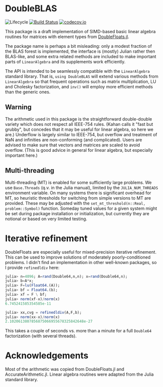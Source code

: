 # DoubleBLAS

![Lifecycle](https://img.shields.io/badge/lifecycle-experimental-orange.svg)<!--
![Lifecycle](https://img.shields.io/badge/lifecycle-maturing-blue.svg)
![Lifecycle](https://img.shields.io/badge/lifecycle-stable-green.svg)
![Lifecycle](https://img.shields.io/badge/lifecycle-retired-orange.svg)
![Lifecycle](https://img.shields.io/badge/lifecycle-archived-red.svg)
![Lifecycle](https://img.shields.io/badge/lifecycle-dormant-blue.svg) -->
[![Build Status](https://travis-ci.com/RalphAS/DoubleBLAS.jl.svg?branch=master)](https://travis-ci.com/RalphAS/DoubleBLAS.jl)
[![codecov.io](http://codecov.io/github/RalphAS/DoubleBLAS.jl/coverage.svg?branch=master)](http://codecov.io/github/RalphAS/DoubleBLAS.jl?branch=master)

This package is a draft implementation of SIMD-based basic linear algebra
routines for matrices with element types from [DoubleFloats.jl](https://github.com/JuliaMath/DoubleFloats.jl).

The package name is perhaps a bit misleading: only a modest fraction
of the BLAS forest is implemented, the interface is (mostly) Julian
rather then BLAS-like, and some extra related methods are
included to make important parts of `LinearAlgebra` and its supplements
work efficiently.

The API is intended to be seamlessly compatible with the
`LinearAlgebra` standard library. That is, `using DoubleBLAS` will
extend various methods from `LinearAlgebra` so that frequent operations
such as matrix multiplication, LU and Cholesky factorization, and
`inv()` will employ more efficient methods than the generic ones.

## Warning

The arithmetic used in this package is the straightforward
double-double variety which does not respect all IEEE-754
rules. (Kahan calls it "fast but grubby", but concedes that it may be
useful for linear algebra, so here we are.) Underflow is largely
similar to IEEE-754, but overflow and treatment of NaN and infinities
are non-conforming (and complicated). Users are advised to make sure
that vectors and matrices are scaled to avoid overflow. (This is good
advice in general for linear algebra, but especially important here.)

## Multi-threading

Multi-threading (MT) is enabled for some sufficiently large problems.
We use `Base.Threads` (q.v. in the Julia manual), limited by the
`JULIA_NUM_THREADS` environment variable. On many systems there is
significant overhead for MT, so heuristic thresholds for switching
from simple versions to MT are provided. These may be adjusted with
the `set_mt_threshold(n::Real, problem::Symbol)` function.  Someday
tuned values for a given system might be set during package
installation or initialization, but currently they are notional
or based on very limited testing.

# Iterative refinement

DoubleFloats are especially useful for mixed-precision iterative
refinement.  This can be used to improve solutions of moderately
poorly-conditioned problems.
I didn't find an implementation in other well-known packages,
so I provide `refinedldiv` here:
```julia
julia> n=4096; A=rand(Double64,n,n); x=rand(Double64,n);
julia> b=A*x;
julia> F=lu(Float64.(A));
julia> bf = Float64.(b);
julia> xf = F \ bf;
julia> norm(xf-x)/norm(x)
6.745241585354585e-11

julia> xx,cvg = refinedldiv(A,F,b);
julia> norm(xx-x)/norm(x)
2.1020613807856875066955678325842648e-27
```
This takes a couple of seconds vs. more than a minute for a full `Double64`
factorization (with several threads).

# Acknowledgements
Most of the arithmetic was copied from DoubleFloats.jl and
AccurateArithmetic.jl. Linear algebra routines were adapted from the Julia
standard library.
